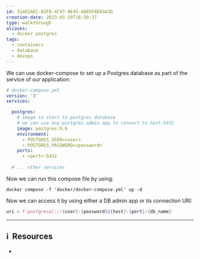 ```yaml
---
id: 31401AEC-02F8-4C97-9E45-4885F8D93A3D
creation-date: 2023-03-19T16:39:37
type: walkthrough
aliases:
  - docker postgres
tags:
  - containers
  - database
  - devops
---
```


We can use docker-compose to set up a Postgres database as part of the service of our application: 

```yml
# docker-compose.yml
version: '3'
services:

  postgres:
    # image to start to postgres database
    # we can use any postgres admin app to connect to host:5432
    image: postgres:9.6
    environment:
      - POSTGRES_USER=<user>
      - POSTGRES_PASSWORD=<password>
    ports:
      - <port>:5432
  
  # ... other services 
```

Now we can run this compose file by using: 
```shell
docker compose -f 'docker/docker-compose.yml' up -d
```

Now we can access it by using either a DB admin app or its connection URI:

```python
uri = f'postgresql://{user}:{password}@{host}:{port}/{db_name}'
```

---
## ℹ️  Resources
- 